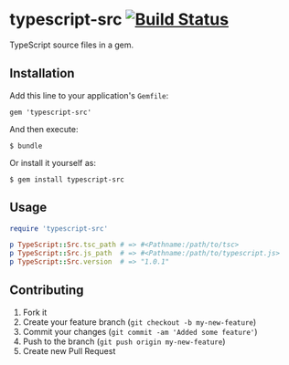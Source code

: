 # typescript-src [![Build Status](https://travis-ci.org/typescript-ruby/typescript-src-ruby.svg?branch=master)](https://travis-ci.org/typescript-ruby/typescript-src-ruby)

TypeScript source files in a gem.

## Installation

Add this line to your application's `Gemfile`:

    gem 'typescript-src'

And then execute:

    $ bundle

Or install it yourself as:

    $ gem install typescript-src

## Usage

```ruby
require 'typescript-src'

p TypeScript::Src.tsc_path # => #<Pathname:/path/to/tsc>
p TypeScript::Src.js_path  # => #<Pathname:/path/to/typescript.js>
p TypeScript::Src.version  # => "1.0.1"
```

## Contributing

1. Fork it
2. Create your feature branch (`git checkout -b my-new-feature`)
3. Commit your changes (`git commit -am 'Added some feature'`)
4. Push to the branch (`git push origin my-new-feature`)
5. Create new Pull Request
